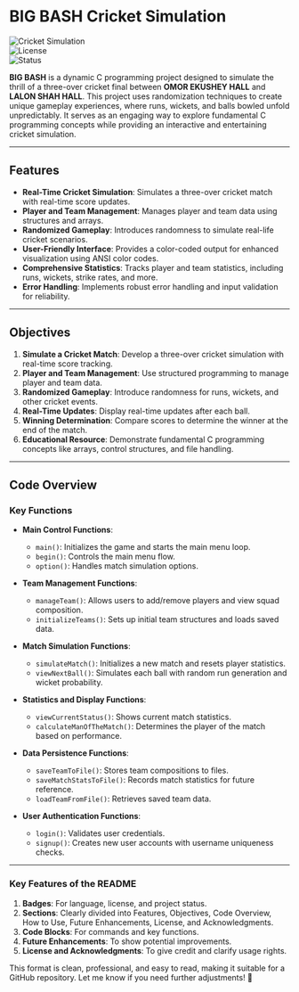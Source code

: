 
# BIG BASH Cricket Simulation

![Cricket Simulation](https://img.shields.io/badge/Language-C-blue)  
![License](https://img.shields.io/badge/License-MIT-green)  
![Status](https://img.shields.io/badge/Status-Complete-brightgreen)

**BIG BASH** is a dynamic C programming project designed to simulate the thrill of a three-over cricket final between **OMOR EKUSHEY HALL** and **LALON SHAH HALL**. This project uses randomization techniques to create unique gameplay experiences, where runs, wickets, and balls bowled unfold unpredictably. It serves as an engaging way to explore fundamental C programming concepts while providing an interactive and entertaining cricket simulation.

---

## Features

- **Real-Time Cricket Simulation**: Simulates a three-over cricket match with real-time score updates.
- **Player and Team Management**: Manages player and team data using structures and arrays.
- **Randomized Gameplay**: Introduces randomness to simulate real-life cricket scenarios.
- **User-Friendly Interface**: Provides a color-coded output for enhanced visualization using ANSI color codes.
- **Comprehensive Statistics**: Tracks player and team statistics, including runs, wickets, strike rates, and more.
- **Error Handling**: Implements robust error handling and input validation for reliability.

---

## Objectives

1. **Simulate a Cricket Match**: Develop a three-over cricket simulation with real-time score tracking.
2. **Player and Team Management**: Use structured programming to manage player and team data.
3. **Randomized Gameplay**: Introduce randomness for runs, wickets, and other cricket events.
4. **Real-Time Updates**: Display real-time updates after each ball.
5. **Winning Determination**: Compare scores to determine the winner at the end of the match.
6. **Educational Resource**: Demonstrate fundamental C programming concepts like arrays, control structures, and file handling.

---

## Code Overview

### Key Functions

- **Main Control Functions**:
  - `main()`: Initializes the game and starts the main menu loop.
  - `begin()`: Controls the main menu flow.
  - `option()`: Handles match simulation options.

- **Team Management Functions**:
  - `manageTeam()`: Allows users to add/remove players and view squad composition.
  - `initializeTeams()`: Sets up initial team structures and loads saved data.

- **Match Simulation Functions**:
  - `simulateMatch()`: Initializes a new match and resets player statistics.
  - `viewNextBall()`: Simulates each ball with random run generation and wicket probability.

- **Statistics and Display Functions**:
  - `viewCurrentStatus()`: Shows current match statistics.
  - `calculateManOfTheMatch()`: Determines the player of the match based on performance.

- **Data Persistence Functions**:
  - `saveTeamToFile()`: Stores team compositions to files.
  - `saveMatchStatsToFile()`: Records match statistics for future reference.
  - `loadTeamFromFile()`: Retrieves saved team data.

- **User Authentication Functions**:
  - `login()`: Validates user credentials.
  - `signup()`: Creates new user accounts with username uniqueness checks.

---

### Key Features of the README

1. **Badges**: For language, license, and project status.
2. **Sections**: Clearly divided into Features, Objectives, Code Overview, How to Use, Future Enhancements, License, and Acknowledgments.
3. **Code Blocks**: For commands and key functions.
4. **Future Enhancements**: To show potential improvements.
5. **License and Acknowledgments**: To give credit and clarify usage rights.

This format is clean, professional, and easy to read, making it suitable for a GitHub repository. Let me know if you need further adjustments! 🚀
